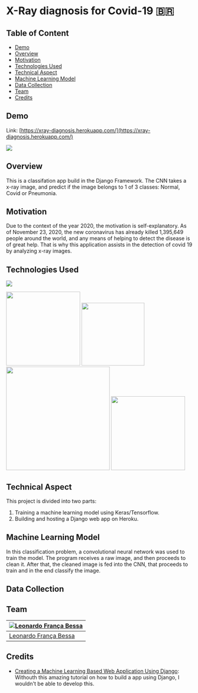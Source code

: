 # X-Ray diagnosis for Covid-19 :brazil: 

## Table of Content
  * [Demo](#demo)
  * [Overview](#overview)
  * [Motivation](#motivation)
  * [Technologies Used](#technologies-used)
  * [Technical Aspect](#technical-aspect)
  * [Machine Learning Model](#machine-learning-model)
  * [Data Collection](#data-collection)
  * [Team](#team)
  * [Credits](#credits)

## Demo
Link: [https://xray-diagnosis.herokuapp.com/](https://xray-diagnosis.herokuapp.com/)

[![](https://i.imgur.com/OQtj3qX.png)](https://xray-diagnosis.herokuapp.com/)

## Overview
This is a classifation app build in the Django Framework. The CNN takes a x-ray image, and predict if the image belongs to 1 of 3 classes: Normal, Covid or Pneumonia.

## Motivation
Due to the context of the year 2020, the motivation is self-explanatory. As of November 23, 2020, the new coronavirus has already killed 1,395,649 people around the world, 
and any means of helping to detect the disease is of great help. 
That is why this application assists in the detection of covid 19 by analyzing x-ray images.

## Technologies Used

![](https://forthebadge.com/images/badges/made-with-python.svg)

[<img target="_blank" src="https://res-4.cloudinary.com/crunchbase-production/image/upload/c_lpad,h_256,w_256,f_auto,q_auto:eco/x3gdrogoamvuvjemehbr" width=200>](https://keras.io/) [<img target="_blank" src="https://cdn.iconscout.com/icon/free/png-512/django-2-282855.png" width=170>](https://www.djangoproject.com/) [<img target="_blank" src="https://rapids.ai/assets/images/xgboost_logo.png" width=280>](https://xgboost.readthedocs.io/en/latest/) [<img target="_blank" src="https://cdn.iconscout.com/icon/free/png-512/heroku-5-569467.png" width=200>](https://dashboard.heroku.com/apps) 


## Technical Aspect
This project is divided into two parts:
1. Training a machine learning model using Keras/Tensorflow.
2. Building and hosting a Django web app on Heroku.


## Machine Learning Model
In this classification problem, a convolutional neural network was used to train the model. The program receives a raw image, and then proceeds to clean it. After that, the 
cleaned image is fed into the CNN, that proceeds to train and in the end classify the image. 

## Data Collection



## Team
[![Leonardo França Bessa](https://avatars2.githubusercontent.com/u/22757584?s=460&u=34b2e3fde44b13d47ce00e372cf66db078a8e300&v=4)](https://www.linkedin.com/in/leonardo-fran%C3%A7a-2246641a3/) |
-|
[Leonardo França Bessa](https://www.linkedin.com/in/leonardo-fran%C3%A7a-2246641a3/) |)

## Credits
- [Creating a Machine Learning Based Web Application Using Django](https://towardsdatascience.com/creating-a-machine-learning-based-web-application-using-django-5444e0053a09): Withouth this amazing tutorial on how to build a app using Django, I wouldn't be able to develop this.

